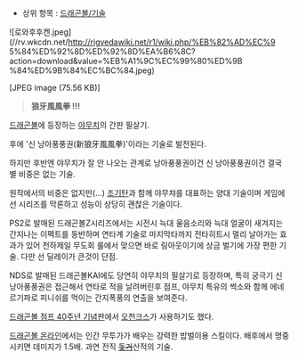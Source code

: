   * 상위 항목 : [드래곤볼/기술](%EB%93%9C%EB%9E%98%EA%B3%A4%EB%B3%BC/%EA%B8%B0%EC%88%A0.md)  

![로와후후켄.jpeg](//rv.wkcdn.net/http://rigvedawiki.net/r1/wiki.php/%EB%82%AD%EC%9
5%84%ED%92%8D%ED%92%8D%EA%B6%8C?action=download&value=%EB%A1%9C%EC%99%80%ED%9B
%84%ED%9B%84%EC%BC%84.jpeg)

[JPEG image (75.56 KB)]

> **狼牙風風拳 !!!**

[드래곤볼](%EB%93%9C%EB%9E%98%EA%B3%A4%EB%B3%BC.md)에 등장하는
[야무치](%EC%95%BC%EB%AC%B4%EC%B9%98.md)의 간판 필살기.

후에 '신 낭아풍풍권(新狼牙風風拳)'이라는 기술로 발전된다.

하지만 후반엔 야무치가 잘 안 나오는 관계로 낭아풍풍권이건 신 낭아풍풍권이건 결국 별 비중은 없는 기술.

원작에서의 비중은 없지만(...) [조기탄](%EC%A1%B0%EA%B8%B0%ED%83%84.md)과 함께 야무챠를 대표하는 양대
기술이며 게임에선 시리즈를 막론하고 성능이 상당히 괜찮은 기술이다.

PS2로 발매된 드래곤볼Z시리즈에서는 시전시 늑대 울음소리와 늑대 얼굴이 새겨지는 간지나는 이펙트를 동반하며 연타계 기술로 마지막타까지
전타히트시 멀리 날아가는 효과가 있어 천하제일 무도회 룰에서 맞으면 바로 링아웃이기에 상금 벌기에 가장 편한 기술. 다만 선 딜레이가 큰것이
단점.

NDS로 발매된 드래곤볼KAI에도 당연히 야무치의 필살기로 등장하며, 특히 궁극기 신 낭아풍풍권은 접근해서 연타로 적을 날려버린후 점프,
야무치 특유의 썩소와 함께 에네르기파로 피니쉬를 먹이는 간지폭풍의 연출을 보여준다.

[드래곤볼 점프 40주년 기념판](%EB%93%9C%EB%9E%98%EA%B3%A4%EB%B3%BC%20%EC%A0%90%ED%94%84%2040%EC%A3%BC%EB%85%84%20%EA%B8%B0%EB%85%90%ED%8C%90.md)에서
[오천크스](%EC%98%A4%EC%B2%9C%ED%81%AC%EC%8A%A4.md)가 사용하기도 했다.

[드래곤볼 온라인](%EB%93%9C%EB%9E%98%EA%B3%A4%EB%B3%BC%20%EC%98%A8%EB%9D%BC%EC%9D%B8.md)에서는 인간 무투가가 배우는 강력한 밥벌이용 스킬이다. 배후에서 명중시키면 데미지가 1.5배. 과연 전직
<del>[돚거](%EB%8F%9A%EA%B1%B0.md)</del>산적의 기술.

